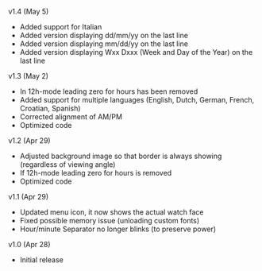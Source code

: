 v1.4 (May 5)

* Added support for Italian
* Added version displaying dd/mm/yy on the last line
* Added version displaying mm/dd/yy on the last line
* Added version displaying Wxx Dxxx (Week and Day of the Year) on the last line

v1.3 (May 2)

* In 12h-mode leading zero for hours has been removed
* Added support for multiple languages (English, Dutch, German, French, Croatian, Spanish)
* Corrected alignment of AM/PM
* Optimized code

v1.2 (Apr 29)

* Adjusted background image so that border is always showing (regardless of viewing angle)
* If 12h-mode leading zero for hours is removed
* Optimized code

v1.1 (Apr 29)

* Updated menu icon, it now shows the actual watch face
* Fixed possible memory issue (unloading custom fonts)
* Hour/minute Separator no longer blinks (to preserve power)

v1.0 (Apr 28)

* Initial release